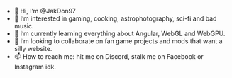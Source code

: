 - 👋 Hi, I’m @JakDon97
- 👀 I’m interested in gaming, cooking, astrophotography, sci-fi and bad music.
- 🌱 I’m currently learning everything about Angular, WebGL and WebGPU.
- 💞️ I’m looking to collaborate on fan game projects and mods that want a silly website.
- 📫 How to reach me: hit me on Discord, stalk me on Facebook or Instagram idk.

<!---
AstroPilot97/AstroPilot97 is a ✨ special ✨ repository because its `README.md` (this file) appears on your GitHub profile.
You can click the Preview link to take a look at your changes.
--->
